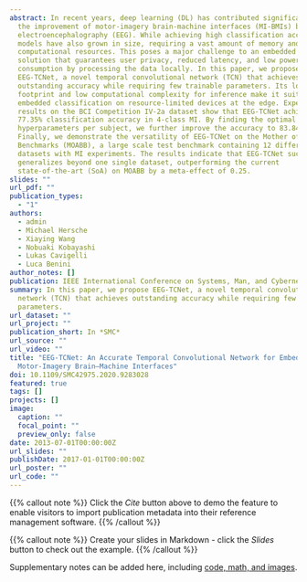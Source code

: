 ```yaml
---
abstract: In recent years, deep learning (DL) has contributed significantly to
  the improvement of motor-imagery brain-machine interfaces (MI-BMIs) based on
  electroencephalography (EEG). While achieving high classification accuracy, DL
  models have also grown in size, requiring a vast amount of memory and
  computational resources. This poses a major challenge to an embedded BMI
  solution that guarantees user privacy, reduced latency, and low power
  consumption by processing the data locally. In this paper, we propose
  EEG-TCNet, a novel temporal convolutional network (TCN) that achieves
  outstanding accuracy while requiring few trainable parameters. Its low memory
  footprint and low computational complexity for inference make it suitable for
  embedded classification on resource-limited devices at the edge. Experimental
  results on the BCI Competition IV-2a dataset show that EEG-TCNet achieves
  77.35% classification accuracy in 4-class MI. By finding the optimal network
  hyperparameters per subject, we further improve the accuracy to 83.84%.
  Finally, we demonstrate the versatility of EEG-TCNet on the Mother of All BCI
  Benchmarks (MOABB), a large scale test benchmark containing 12 different EEG
  datasets with MI experiments. The results indicate that EEG-TCNet successfully
  generalizes beyond one single dataset, outperforming the current
  state-of-the-art (SoA) on MOABB by a meta-effect of 0.25.
slides: ""
url_pdf: ""
publication_types:
  - "1"
authors:
  - admin
  - Michael Hersche
  - Xiaying Wang
  - Nobuaki Kobayashi
  - Lukas Cavigelli
  - Luca Benini
author_notes: []
publication: IEEE International Conference on Systems, Man, and Cybernetics
summary: In this paper, we propose EEG-TCNet, a novel temporal convolutional
  network (TCN) that achieves outstanding accuracy while requiring few trainable
  parameters.
url_dataset: ""
url_project: ""
publication_short: In *SMC*
url_source: ""
url_video: ""
title: "EEG-TCNet: An Accurate Temporal Convolutional Network for Embedded
  Motor-Imagery Brain–Machine Interfaces"
doi: 10.1109/SMC42975.2020.9283028
featured: true
tags: []
projects: []
image:
  caption: ""
  focal_point: ""
  preview_only: false
date: 2013-07-01T00:00:00Z
url_slides: ""
publishDate: 2017-01-01T00:00:00Z
url_poster: ""
url_code: ""
---
```


{{% callout note %}}
Click the *Cite* button above to demo the feature to enable visitors to import publication metadata into their reference management software.
{{% /callout %}}

{{% callout note %}}
Create your slides in Markdown - click the *Slides* button to check out the example.
{{% /callout %}}

Supplementary notes can be added here, including [code, math, and images](https://wowchemy.com/docs/writing-markdown-latex/).
